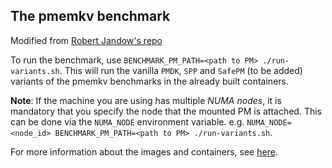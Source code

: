 ## The pmemkv benchmark

Modified from [Robert Jandow's repo](https://github.com/RobertJndw/PMDK-performance-evaluation/tree/main/pmemkv-bench)

To run the benchmark, use `BENCHMARK_PM_PATH=<path to PM> ./run-variants.sh`. 
This will run the vanilla `PMDK`, `SPP` and `SafePM` (to be added) variants of the pmemkv benchmarks in the already built containers.

**Note**: If the machine you are using has multiple *NUMA nodes*, it is mandatory that you specify the node that the mounted PM is attached.
This can be done via the `NUMA_NODE` environment variable.
e.g. `NUMA_NODE=<node_id> BENCHMARK_PM_PATH=<path to PM> ./run-variants.sh`.

For more information about the images and containers, see [here](/utils/docker/README.md).
